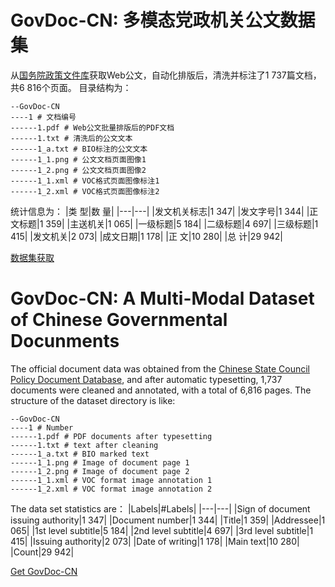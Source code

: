 # GovDoc-CN: 多模态党政机关公文数据集
从[国务院政策文件库](http://www.gov.cn/zhengce/zhengcewenjianku/index.htm)获取Web公文，自动化排版后，清洗并标注了1 737篇文档，共6 816个页面。
目录结构为：
```
--GovDoc-CN
----1 # 文档编号
------1.pdf # Web公文批量排版后的PDF文档
------1.txt # 清洗后的公文文本
------1_a.txt # BIO标注的公文文本
------1_1.png # 公文文档页面图像1
------1_2.png # 公文文档页面图像2
------1_1.xml # VOC格式页面图像标注1
------1_2.xml # VOC格式页面图像标注2
```
统计信息为：
|类  型|数  量|
|---|---|
|发文机关标志|1 347|
|发文字号|1 344|
|正文标题|1 359|
|主送机关|1 065|
|一级标题|5 184|
|二级标题|4 697|
|三级标题|1 415|
|发文机关|2 073|
|成文日期|1 178|
|正    文|10 280|
|总    计|29 942|

[数据集获取](https://share.weiyun.com/6xOi3akN)
# GovDoc-CN: A Multi-Modal Dataset of Chinese Governmental Docunments
The official document data was obtained from the [Chinese State Council Policy Document Database](http://www.gov.cn/zhengce/zhengcewenjianku/index.htm), and after automatic typesetting, 1,737 documents were cleaned and annotated, with a total of 6,816 pages.
The structure of the dataset directory is like:
```
--GovDoc-CN
----1 # Number
------1.pdf # PDF documents after typesetting
------1.txt # text after cleaning
------1_a.txt # BIO marked text
------1_1.png # Image of document page 1
------1_2.png # Image of document page 2
------1_1.xml # VOC format image annotation 1
------1_2.xml # VOC format image annotation 2
```
The data set statistics are：
|Labels|#Labels|
|---|---|
|Sign of document issuing authority|1 347|
|Document number|1 344|
|Title|1 359|
|Addressee|1 065|
|1st level subtitle|5 184|
|2nd level subtitle|4 697|
|3rd level subtitle|1 415|
|Issuing authority|2 073|
|Date of writing|1 178|
|Main text|10 280|
|Count|29 942|

[Get GovDoc-CN](https://share.weiyun.com/6xOi3akN)
